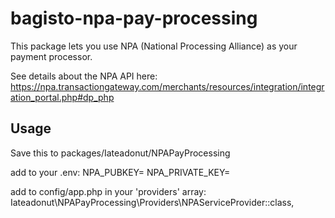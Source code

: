 # bagisto-npa-pay-processing

This package lets you use NPA (National Processing Alliance) as your payment processor.

See details about the NPA API here: https://npa.transactiongateway.com/merchants/resources/integration/integration_portal.php#dp_php

## Usage

Save this to packages/Iateadonut/NPAPayProcessing

add to your .env:
NPA_PUBKEY=
NPA_PRIVATE_KEY=

add to config/app.php in your 'providers' array:
Iateadonut\NPAPayProcessing\Providers\NPAServiceProvider::class,